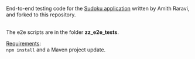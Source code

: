 End-to-end testing code for the [Sudoku application](https://github.com/raravi/sudoku) written by Amith Raravi, <br>
and forked to this repository.<br><br>

The e2e scripts are in the folder <b>zz_e2e_tests</b>.

<u>Requirements</u>:<br>
<code>npm install</code>
and a Maven project update.


